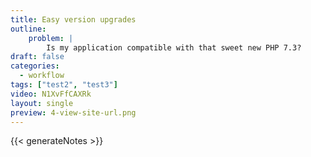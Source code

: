```yaml
---
title: Easy version upgrades
outline:
    problem: |
        Is my application compatible with that sweet new PHP 7.3?
draft: false
categories:
  - workflow
tags: ["test2", "test3"]
video: N1XvFfCAXRk
layout: single
preview: 4-view-site-url.png
---
```


{{< generateNotes >}}
